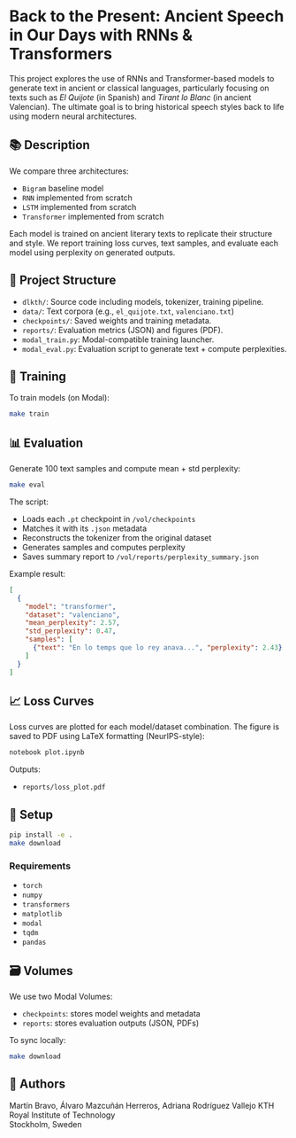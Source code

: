 # Back to the Present: Ancient Speech in Our Days with RNNs & Transformers

This project explores the use of RNNs and Transformer-based models to generate text in ancient or classical languages, particularly focusing on texts such as *El Quijote* (in Spanish) and *Tirant lo Blanc* (in ancient Valencian). The ultimate goal is to bring historical speech styles back to life using modern neural architectures.

## 📚 Description

We compare three architectures:

- `Bigram` baseline model
- `RNN` implemented from scratch
- `LSTM` implemented from scratch
- `Transformer` implemented from scratch

Each model is trained on ancient literary texts to replicate their structure and style. We report training loss curves, text samples, and evaluate each model using perplexity on generated outputs.

## 📁 Project Structure

- `dlkth/`: Source code including models, tokenizer, training pipeline.
- `data/`: Text corpora (e.g., `el_quijote.txt`, `valenciano.txt`)
- `checkpoints/`: Saved weights and training metadata.
- `reports/`: Evaluation metrics (JSON) and figures (PDF).
- `modal_train.py`: Modal-compatible training launcher.
- `modal_eval.py`: Evaluation script to generate text + compute perplexities.

## 🧪 Training

To train models (on Modal):

```bash
make train
```

## 📊 Evaluation

Generate 100 text samples and compute mean + std perplexity:

```bash
make eval
```

The script:
- Loads each `.pt` checkpoint in `/vol/checkpoints`
- Matches it with its `.json` metadata
- Reconstructs the tokenizer from the original dataset
- Generates samples and computes perplexity
- Saves summary report to `/vol/reports/perplexity_summary.json`

Example result:

```json
[
  {
    "model": "transformer",
    "dataset": "valenciano",
    "mean_perplexity": 2.57,
    "std_perplexity": 0.47,
    "samples": [
      {"text": "En lo temps que lo rey anava...", "perplexity": 2.43}
    ]
  }
]
```

## 📈 Loss Curves

Loss curves are plotted for each model/dataset combination. The figure is saved to PDF using LaTeX formatting (NeurIPS-style):

```bash
notebook plot.ipynb
```

Outputs:

- `reports/loss_plot.pdf`

## 💾 Setup

```bash
pip install -e .
make download
```

### Requirements
- `torch`
- `numpy`
- `transformers`
- `matplotlib`
- `modal`
- `tqdm`
- `pandas`

## 🗃 Volumes

We use two Modal Volumes:

- `checkpoints`: stores model weights and metadata
- `reports`: stores evaluation outputs (JSON, PDFs)

To sync locally:

```bash
make download
```

## 👥 Authors

Martín Bravo, Álvaro Mazcuñán Herreros, Adriana Rodríguez Vallejo
KTH Royal Institute of Technology  
Stockholm, Sweden
